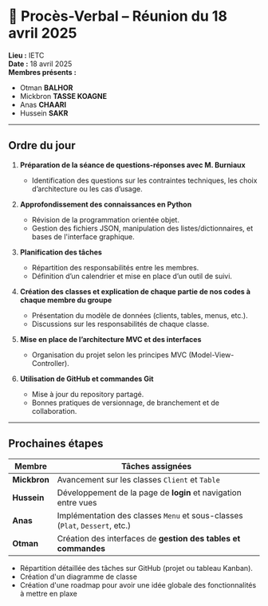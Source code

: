 
# 📄 Procès-Verbal – Réunion du 18 avril 2025

**Lieu :** IETC  
**Date :** 18 avril 2025  
**Membres présents :**
- Otman **BALHOR**
- Mickbron **TASSE KOAGNE**
- Anas **CHAARI**
- Hussein **SAKR**

---

## Ordre du jour

1. **Préparation de la séance de questions-réponses avec M. Burniaux**  
   - Identification des questions sur les contraintes techniques, les choix d’architecture ou les cas d’usage.

2. **Approfondissement des connaissances en Python**  
   - Révision de la programmation orientée objet.
   - Gestion des fichiers JSON, manipulation des listes/dictionnaires, et bases de l'interface graphique.

3. **Planification des tâches**
   - Répartition des responsabilités entre les membres.
   - Définition d’un calendrier et mise en place d’un outil de suivi.

4. **Création des classes et explication de chaque partie de nos codes à chaque membre du groupe**  
   - Présentation du modèle de données (clients, tables, menus, etc.).
   - Discussions sur les responsabilités de chaque classe.

5. **Mise en place de l’architecture MVC et des interfaces**
   - Organisation du projet selon les principes MVC (Model-View-Controller).

6. **Utilisation de GitHub et commandes Git**  
   - Mise à jour du repository partagé.
   - Bonnes pratiques de versionnage, de branchement et de collaboration.

---

##  Prochaines étapes

| Membre    | Tâches assignées |
|-----------|------------------|
| **Mickbron** | Avancement sur les classes `Client` et `Table` |
| **Hussein**  | Développement de la page de **login** et navigation entre vues |
| **Anas**     | Implémentation des classes `Menu` et sous-classes (`Plat`, `Dessert`, etc.) |
| **Otman**    | Création des interfaces de **gestion des tables et commandes** |

- Répartition détaillée des tâches sur GitHub (projet ou tableau Kanban).
- Création d'un diagramme de classe
- Création d'une roadmap pour avoir une idée globale des fonctionnalités à mettre en plaxe
